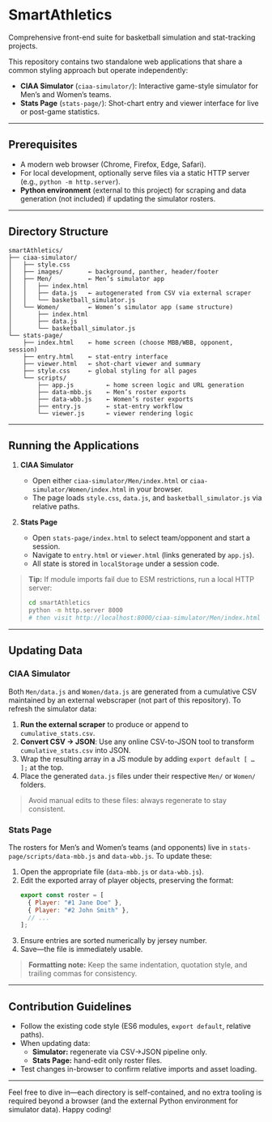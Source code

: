 # SmartAthletics

Comprehensive front-end suite for basketball simulation and stat-tracking projects.

This repository contains two standalone web applications that share a common styling approach but operate independently:

- **CIAA Simulator** (`ciaa-simulator/`): Interactive game-style simulator for Men’s and Women’s teams.  
- **Stats Page** (`stats-page/`): Shot-chart entry and viewer interface for live or post-game statistics.

---

## Prerequisites

- A modern web browser (Chrome, Firefox, Edge, Safari).  
- For local development, optionally serve files via a static HTTP server (e.g., `python -m http.server`).  
- **Python environment** (external to this project) for scraping and data generation (not included) if updating the simulator rosters.

---

## Directory Structure

```
smartAthletics/
├── ciaa-simulator/
│   ├── style.css
│   ├── images/       ← background, panther, header/footer
│   ├── Men/          ← Men’s simulator app
│   │   ├── index.html
│   │   ├── data.js   ← autogenerated from CSV via external scraper
│   │   └── basketball_simulator.js
│   └── Women/        ← Women’s simulator app (same structure)
│       ├── index.html
│       ├── data.js
│       └── basketball_simulator.js
└── stats-page/
    ├── index.html    ← home screen (choose MBB/WBB, opponent, session)
    ├── entry.html    ← stat-entry interface
    ├── viewer.html   ← shot-chart viewer and summary
    ├── style.css     ← global styling for all pages
    └── scripts/
        ├── app.js         ← home screen logic and URL generation
        ├── data-mbb.js    ← Men’s roster exports
        ├── data-wbb.js    ← Women’s roster exports
        ├── entry.js       ← stat-entry workflow
        └── viewer.js      ← viewer rendering logic
```

---

## Running the Applications

1. **CIAA Simulator**  
   - Open either `ciaa-simulator/Men/index.html` or `ciaa-simulator/Women/index.html` in your browser.  
   - The page loads `style.css`, `data.js`, and `basketball_simulator.js` via relative paths.

2. **Stats Page**  
   - Open `stats-page/index.html` to select team/opponent and start a session.  
   - Navigate to `entry.html` or `viewer.html` (links generated by `app.js`).  
   - All state is stored in `localStorage` under a session code.

> **Tip:** If module imports fail due to ESM restrictions, run a local HTTP server:
> ```bash
> cd smartAthletics
> python -m http.server 8000
> # then visit http://localhost:8000/ciaa-simulator/Men/index.html
> ```

---

## Updating Data

### CIAA Simulator

Both `Men/data.js` and `Women/data.js` are generated from a cumulative CSV maintained by an external webscraper (not part of this repository). To refresh the simulator data:

1. **Run the external scraper** to produce or append to `cumulative_stats.csv`.  
2. **Convert CSV → JSON**: Use any online CSV-to-JSON tool to transform `cumulative_stats.csv` into JSON.  
3. Wrap the resulting array in a JS module by adding `export default [ … ];` at the top.  
4. Place the generated `data.js` files under their respective `Men/` or `Women/` folders.

> Avoid manual edits to these files: always regenerate to stay consistent.

### Stats Page

The rosters for Men’s and Women’s teams (and opponents) live in `stats-page/scripts/data-mbb.js` and `data-wbb.js`. To update these:

1. Open the appropriate file (`data-mbb.js` or `data-wbb.js`).  
2. Edit the exported array of player objects, preserving the format:
   ```js
   export const roster = [
     { Player: "#1 Jane Doe" },
     { Player: "#2 John Smith" },
     // ...
   ];
   ```
3. Ensure entries are sorted numerically by jersey number.  
4. Save—the file is immediately usable.

> **Formatting note:** Keep the same indentation, quotation style, and trailing commas for consistency.

---

## Contribution Guidelines

- Follow the existing code style (ES6 modules, `export default`, relative paths).  
- When updating data:  
  - **Simulator:** regenerate via CSV→JSON pipeline only.  
  - **Stats Page:** hand-edit only roster files.  
- Test changes in-browser to confirm relative imports and asset loading.

---

Feel free to dive in—each directory is self-contained, and no extra tooling is required beyond a browser (and the external Python environment for simulator data). Happy coding!
